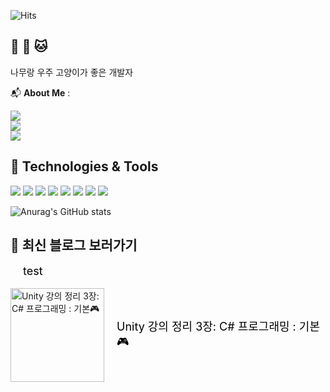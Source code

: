 ![Hits](https://hits.seeyoufarm.com/api/count/incr/badge.svg?url=https%3A%2F%2Fgithub.com%2Fejong2&count_bg=%23FFC500&title_bg=%23555555&icon=diaspora.svg&icon_color=%23FFDD00&title=visitors&edge_flat=false)

## 🌱 🌌 🐱 

 나무랑 우주 고양이가 좋은 개발자 


📬 **About Me** :

<a href="mailto:nyamuniv@gmail.com">
    <img src="https://img.shields.io/badge/EMAIL-red?&style=flat&logo=gmail&logoColor=white" style="height : auto; margin-right : 2px;"/>
</a><br/>

<a href="https://velog.io/@enamu">
    <img src="https://img.shields.io/badge/MY%20BLOG-yellow?&style=flat&logo=github&logoColor=black" style="height : auto; margin-right : 2px;"/>
</a><br/>

<a href="https://enamu-namu.notion.site/c65455f2d11d4767ae9de0a060a72334?pvs=4">
    <img src="https://img.shields.io/badge/PORTFOLIO-blue?&style=flat&logo=notion&logoColor=white" style="height : auto; margin-right : 2px;"/>
</a>


## 🌟 Technologies & Tools

<img src="https://img.shields.io/badge/-C++-blue?style=flat&logo=c%2B%2B"/> <img src="https://img.shields.io/badge/-C%23%20-puple?style=flat&logo=C%20Sharp"/> <img src="https://img.shields.io/badge/Unreal%20Engine%20-%23313131.svg?&style=flat&logo=unreal%20engine&logoColor=white"/> <img src="https://img.shields.io/badge/Unity%20-%23000000.svg?&style=flat&logo=unity&logoColor=white"/> <img src="https://img.shields.io/badge/Java-007396?style=flat&logo=OpenJDK&logoColor=white"/> <img src="https://img.shields.io/badge/Spring%20Boot-green?style=flat&logo=spring-boot"/> <img src="https://img.shields.io/badge/MySQL-4479A1?style=flat-square&logo=MySQL&logoColor=white"/> <img src="https://img.shields.io/badge/.NET%20Core-purple?style=flat&logo=.net"/>

![Anurag's GitHub stats](https://github-readme-stats.vercel.app/api?username=ejong2&show_icons=true&theme=radical)

## 📖 최신 블로그 보러가기

[//]: # (latest_post)
<div style='display: flex; align-items: center;'>
    <a href='https://velog.io/@enamu/test'>
            </a>
    <div style='margin-left: 20px;'>
        <a href='https://velog.io/@enamu/test' style='text-decoration: none; color: black; font-size: 18px;'>test</a>
    </div>
</div><br/>
<div style='display: flex; align-items: center;'>
    <a href='https://velog.io/@enamu/Unity-강의-정리-3장-C-프로그래밍-기본'>
        <img src='https://velog.velcdn.com/images/enamu/post/275fb876-b733-4d01-be88-12e5d1dc8588/image.png' alt='Unity 강의 정리 3장: C# 프로그래밍 : 기본🎮' width='150'/>
    </a>
    <div style='margin-left: 20px;'>
        <a href='https://velog.io/@enamu/Unity-강의-정리-3장-C-프로그래밍-기본' style='text-decoration: none; color: black; font-size: 18px;'>Unity 강의 정리 3장: C# 프로그래밍 : 기본🎮</a>
    </div>
</div><br/>
